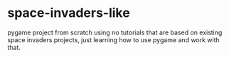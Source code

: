 # space-invaders-like
pygame project from scratch using no tutorials that are based on existing space invaders projects, just learning how to use pygame and work with that.
